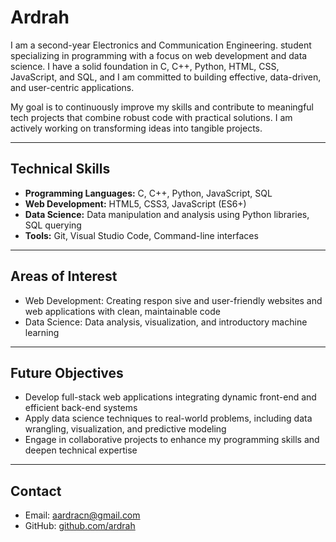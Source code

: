 # Ardrah

I am a second-year  Electronics and Communication Engineering. student specializing in programming with a focus on web development and data science. I have a solid foundation in C, C++, Python, HTML, CSS, JavaScript, and SQL, and I am committed to building effective, data-driven, and user-centric applications.

My goal is to continuously improve my skills and contribute to meaningful tech projects that combine robust code with practical solutions. I am actively working on transforming ideas into tangible projects.

---

## Technical Skills

- **Programming Languages:** C, C++, Python, JavaScript, SQL  
- **Web Development:** HTML5, CSS3, JavaScript (ES6+)  
- **Data Science:** Data manipulation and analysis using Python libraries, SQL querying  
- **Tools:** Git, Visual Studio Code, Command-line interfaces  

---

## Areas of Interest

- Web Development: Creating respon
  sive and user-friendly websites and web applications with clean, maintainable code  
- Data Science: Data analysis, visualization, and introductory machine learning  

---

## Future Objectives

- Develop full-stack web applications integrating dynamic front-end and efficient back-end systems  
- Apply data science techniques to real-world problems, including data wrangling, visualization, and predictive modeling  
- Engage in collaborative projects to enhance my programming skills and deepen technical expertise  

---

## Contact

- Email: [aardracn@gmail.com](mailto:aardracn@gmail.com)  
- GitHub: [github.com/ardrah](https://github.com/ardrah)  
